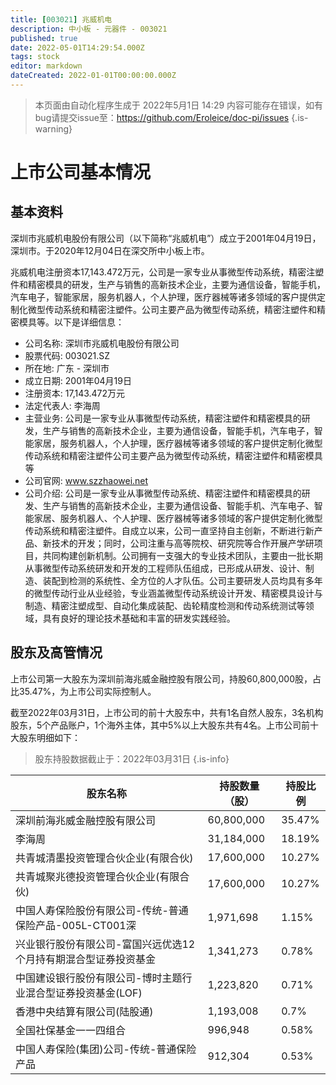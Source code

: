 ```yaml
---
title: [003021] 兆威机电
description: 中小板 - 元器件 - 003021
published: true
date: 2022-05-01T14:29:54.000Z
tags: stock
editor: markdown
dateCreated: 2022-01-01T00:00:00.000Z
---
```


> 本页面由自动化程序生成于 2022年5月1日 14:29
> 内容可能存在错误，如有bug请提交issue至：https://github.com/Eroleice/doc-pi/issues
{.is-warning}

# 上市公司基本情况

## 基本资料

深圳市兆威机电股份有限公司（以下简称“兆威机电”）成立于2001年04月19日，深圳市。于2020年12月04日在深交所中小板上市。

兆威机电注册资本17,143.472万元，公司是一家专业从事微型传动系统，精密注塑件和精密模具的研发，生产与销售的高新技术企业，主要为通信设备，智能手机，汽车电子，智能家居，服务机器人，个人护理，医疗器械等诸多领域的客户提供定制化微型传动系统和精密注塑件。公司主要产品为微型传动系统，精密注塑件和精密模具等。以下是详细信息：

- 公司名称: 深圳市兆威机电股份有限公司
- 股票代码: 003021.SZ
- 所在地: 广东 - 深圳市
- 成立日期: 2001年04月19日
- 注册资本: 17,143.472万元
- 法定代表人: 李海周
- 主营业务: 公司是一家专业从事微型传动系统，精密注塑件和精密模具的研发，生产与销售的高新技术企业，主要为通信设备，智能手机，汽车电子，智能家居，服务机器人，个人护理，医疗器械等诸多领域的客户提供定制化微型传动系统和精密注塑件公司主要产品为微型传动系统，精密注塑件和精密模具等
- 公司官网: www.szzhaowei.net
- 公司介绍: 公司是一家专业从事微型传动系统、精密注塑件和精密模具的研发、生产与销售的高新技术企业，主要为通信设备、智能手机、汽车电子、智能家居、服务机器人、个人护理、医疗器械等诸多领域的客户提供定制化微型传动系统和精密注塑件。自成立以来，公司一直坚持自主创新，不断进行新产品、新技术的开发；同时，公司注重与高等院校、研究院等合作开展产学研项目，共同构建创新机制。公司拥有一支强大的专业技术团队，主要由一批长期从事微型传动系统研发和开发的工程师队伍组成，已形成从研发、设计、制造、装配到检测的系统性、全方位的人才队伍。公司主要研发人员均具有多年的微型传动行业从业经验，专业涵盖微型传动系统设计开发、精密模具设计与制造、精密注塑成型、自动化集成装配、齿轮精度检测和传动系统测试等领域，具有良好的理论技术基础和丰富的研发实践经验。


## 股东及高管情况

上市公司第一大股东为深圳前海兆威金融控股有限公司，持股60,800,000股，占比35.47%，为上市公司实际控制人。

截至2022年03月31日，上市公司的前十大股东中，共有1名自然人股东，3名机构股东，5个产品账户，1个海外主体，其中5%以上大股东共有4名。上市公司前十大股东明细如下：

> 股东持股数据截止于：2022年03月31日
{.is-info}

| 股东名称 | 持股数量（股） | 持股比例 |
| --- | --- | --- |
| 深圳前海兆威金融控股有限公司 | 60,800,000 | 35.47% |
| 李海周 | 31,184,000 | 18.19% |
| 共青城清墨投资管理合伙企业(有限合伙) | 17,600,000 | 10.27% |
| 共青城聚兆德投资管理合伙企业(有限合伙) | 17,600,000 | 10.27% |
| 中国人寿保险股份有限公司-传统-普通保险产品-005L-CT001深 | 1,971,698 | 1.15% |
| 兴业银行股份有限公司-富国兴远优选12个月持有期混合型证券投资基金 | 1,341,273 | 0.78% |
| 中国建设银行股份有限公司-博时主题行业混合型证券投资基金(LOF) | 1,223,820 | 0.71% |
| 香港中央结算有限公司(陆股通) | 1,193,008 | 0.7% |
| 全国社保基金一一四组合 | 996,948 | 0.58% |
| 中国人寿保险(集团)公司-传统-普通保险产品 | 912,304 | 0.53% |




